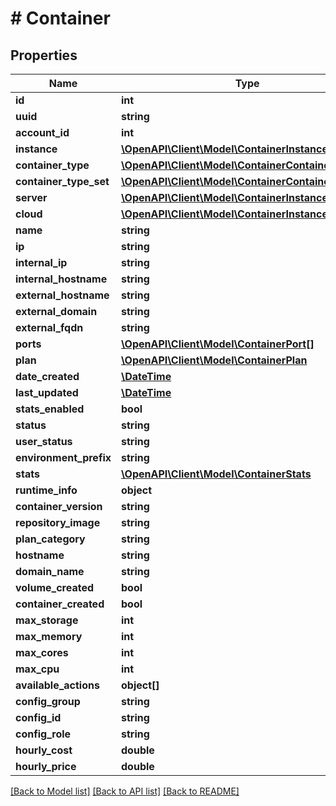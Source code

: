 # # Container

## Properties

Name | Type | Description | Notes
------------ | ------------- | ------------- | -------------
**id** | **int** |  | [optional]
**uuid** | **string** |  | [optional]
**account_id** | **int** |  | [optional]
**instance** | [**\OpenAPI\Client\Model\ContainerInstance**](ContainerInstance.md) |  | [optional]
**container_type** | [**\OpenAPI\Client\Model\ContainerContainerType**](ContainerContainerType.md) |  | [optional]
**container_type_set** | [**\OpenAPI\Client\Model\ContainerContainerTypeSet**](ContainerContainerTypeSet.md) |  | [optional]
**server** | [**\OpenAPI\Client\Model\ContainerInstance**](ContainerInstance.md) |  | [optional]
**cloud** | [**\OpenAPI\Client\Model\ContainerInstance**](ContainerInstance.md) |  | [optional]
**name** | **string** |  | [optional]
**ip** | **string** |  | [optional]
**internal_ip** | **string** |  | [optional]
**internal_hostname** | **string** |  | [optional]
**external_hostname** | **string** |  | [optional]
**external_domain** | **string** |  | [optional]
**external_fqdn** | **string** |  | [optional]
**ports** | [**\OpenAPI\Client\Model\ContainerPort[]**](ContainerPort.md) |  | [optional]
**plan** | [**\OpenAPI\Client\Model\ContainerPlan**](ContainerPlan.md) |  | [optional]
**date_created** | [**\DateTime**](\DateTime.md) |  | [optional]
**last_updated** | [**\DateTime**](\DateTime.md) |  | [optional]
**stats_enabled** | **bool** |  | [optional]
**status** | **string** |  | [optional]
**user_status** | **string** |  | [optional]
**environment_prefix** | **string** |  | [optional]
**stats** | [**\OpenAPI\Client\Model\ContainerStats**](ContainerStats.md) |  | [optional]
**runtime_info** | **object** |  | [optional]
**container_version** | **string** |  | [optional]
**repository_image** | **string** |  | [optional]
**plan_category** | **string** |  | [optional]
**hostname** | **string** |  | [optional]
**domain_name** | **string** |  | [optional]
**volume_created** | **bool** |  | [optional]
**container_created** | **bool** |  | [optional]
**max_storage** | **int** |  | [optional]
**max_memory** | **int** |  | [optional]
**max_cores** | **int** |  | [optional]
**max_cpu** | **int** |  | [optional]
**available_actions** | **object[]** |  | [optional]
**config_group** | **string** |  | [optional]
**config_id** | **string** |  | [optional]
**config_role** | **string** |  | [optional]
**hourly_cost** | **double** |  | [optional]
**hourly_price** | **double** |  | [optional]

[[Back to Model list]](../../README.md#models) [[Back to API list]](../../README.md#endpoints) [[Back to README]](../../README.md)

